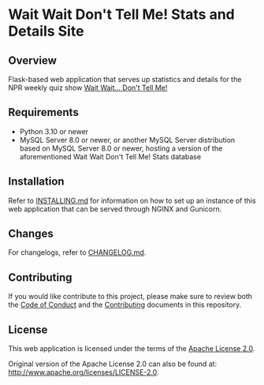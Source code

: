 # Wait Wait Don't Tell Me! Stats and Details Site

## Overview

Flask-based web application that serves up statistics and details for the NPR weekly quiz show [Wait Wait... Don't Tell Me!](http://waitwait.npr.org)

## Requirements

- Python 3.10 or newer
- MySQL Server 8.0 or newer, or another MySQL Server distribution based on MySQL Server 8.0 or newer, hosting a version of the aforementioned Wait Wait Don't Tell Me! Stats database

## Installation

Refer to [INSTALLING.md](./INSTALLING.md) for information on how to set up an instance of this web application that can be served through NGINX and Gunicorn.

## Changes

For changelogs, refer to [CHANGELOG.md](./CHANGELOG.md).

## Contributing

If you would like contribute to this project, please make sure to review both the [Code of Conduct](./CODE_OF_CONDUCT.md) and the [Contributing](./CONTRIBUTING.md) documents in this repository.

## License

This web application is licensed under the terms of the [Apache License 2.0](./LICENSE).

Original version of the Apache License 2.0 can also be found at: <http://www.apache.org/licenses/LICENSE-2.0>.
